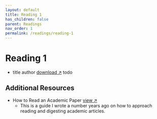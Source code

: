 ```yaml
---
layout: default
title: Reading 1
has_children: false
parent: Readings
nav_order: 1
permalink: /readings/reading-1
---
```


# Reading 1

- title author <a href="#" target="_blank" rel="noopener">download &#x2197;</a>
todo

## Additional Resources

- How to Read an Academic Paper <a href="https://www.kmshannon.com/posts/2018-07-21-reading-research-papers/" target="_blank" rel="noopener">view &#x2197;</a>
  - This is a guide I wrote a number years ago on how to approach reading and digesting academic articles.
